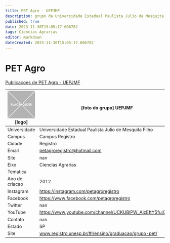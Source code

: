 ```yaml
---
title: PET Agro - UEPJMF
description: grupo da Universidade Estadual Paulista Julio de Mesquita Filho
published: true
date: 2023-11-30T15:05:17.606782
tags: Ciencias Agrarias
editor: markdown
dateCreated: 2023-11-30T15:05:17.606782
---
```


# PET Agro

[Publicacoes de PET Agro - UEPJMF](/atividade/234PETAgroUEPJMF/feed)

| ![placeholder.png](/placeholder.png) [logo] | [foto do grupo] UEPJMF         |
| ------------------------------------------- | ------------------------------------------------- |
| Universidade                                | Universidade Estadual Paulista Julio de Mesquita Filho      |
| Campus                                      | Campus Registro            |
| Cidade                                      | Registro             |
| Email                                       | petagroregistro@hotmail.com             |
| Site                                        | nan              |
| Eixo                                        | Ciencias Agrarias              |
| Tematica                                    |           |
| Ano de criacao                              | 2012        |
| Instagram                                   | https://instagram.com/petagroregistro         |
| Facebook                                    | https://www.facebook.com/petagroregistro          |
| Twitter                                     | nan           |
| YouTube                                     | https://www.youtube.com/channel/UCKUBlPW_AizEftY5fuiQVRg           |
| Contato                                     | nan         |
| Estado                                      |  SP            |
| Site                                        | www.registro.unesp.br/#!/ensino/graduacao/grupo-pet/ |
